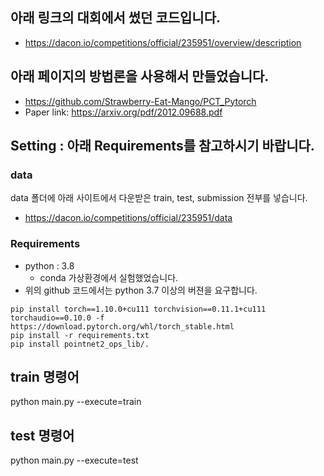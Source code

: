## 아래 링크의 대회에서 썼던 코드입니다.
* https://dacon.io/competitions/official/235951/overview/description

## 아래 페이지의 방법론을 사용해서 만들었습니다.
* https://github.com/Strawberry-Eat-Mango/PCT_Pytorch
* Paper link: https://arxiv.org/pdf/2012.09688.pdf

## Setting : 아래 Requirements를 참고하시기 바랍니다.

### data
data 폴더에 아래 사이트에서 다운받은 train, test, submission 전부를 넣습니다.
* https://dacon.io/competitions/official/235951/data

### Requirements
* python : 3.8 
  * conda 가상환경에서 실험했었습니다.
* 위의 github 코드에서는 python 3.7 이상의 버젼을 요구합니다.

```shell script
pip install torch==1.10.0+cu111 torchvision==0.11.1+cu111 torchaudio==0.10.0 -f https://download.pytorch.org/whl/torch_stable.html
pip install -r requirements.txt
pip install pointnet2_ops_lib/.
```

## train 명령어
python main.py --execute=train

## test 명령어
python main.py --execute=test



